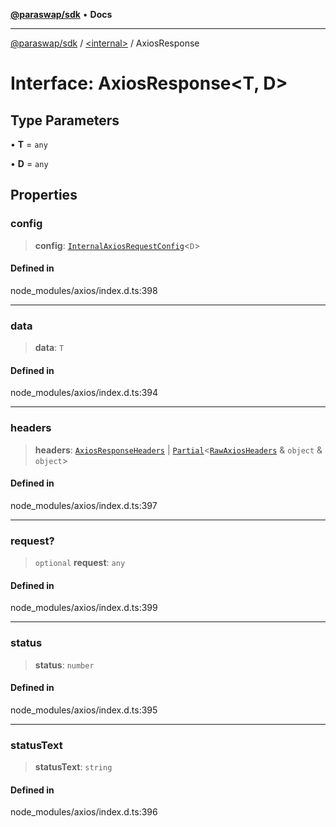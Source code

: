[**@paraswap/sdk**](../../README.md) • **Docs**

***

[@paraswap/sdk](../../globals.md) / [\<internal\>](../README.md) / AxiosResponse

# Interface: AxiosResponse\<T, D\>

## Type Parameters

• **T** = `any`

• **D** = `any`

## Properties

### config

> **config**: [`InternalAxiosRequestConfig`](InternalAxiosRequestConfig.md)\<`D`\>

#### Defined in

node\_modules/axios/index.d.ts:398

***

### data

> **data**: `T`

#### Defined in

node\_modules/axios/index.d.ts:394

***

### headers

> **headers**: [`AxiosResponseHeaders`](../type-aliases/AxiosResponseHeaders.md) \| [`Partial`](../type-aliases/Partial.md)\<[`RawAxiosHeaders`](RawAxiosHeaders.md) & `object` & `object`\>

#### Defined in

node\_modules/axios/index.d.ts:397

***

### request?

> `optional` **request**: `any`

#### Defined in

node\_modules/axios/index.d.ts:399

***

### status

> **status**: `number`

#### Defined in

node\_modules/axios/index.d.ts:395

***

### statusText

> **statusText**: `string`

#### Defined in

node\_modules/axios/index.d.ts:396
